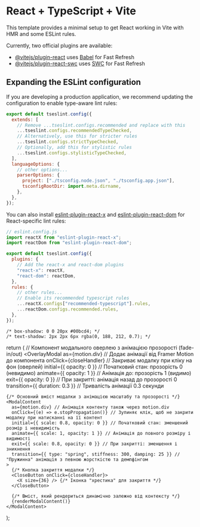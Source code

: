 # React + TypeScript + Vite

This template provides a minimal setup to get React working in Vite with HMR and some ESLint rules.

Currently, two official plugins are available:

- [@vitejs/plugin-react](https://github.com/vitejs/vite-plugin-react/blob/main/packages/plugin-react/README.md) uses [Babel](https://babeljs.io/) for Fast Refresh
- [@vitejs/plugin-react-swc](https://github.com/vitejs/vite-plugin-react-swc) uses [SWC](https://swc.rs/) for Fast Refresh

## Expanding the ESLint configuration

If you are developing a production application, we recommend updating the configuration to enable type-aware lint rules:

```js
export default tseslint.config({
  extends: [
    // Remove ...tseslint.configs.recommended and replace with this
    ...tseslint.configs.recommendedTypeChecked,
    // Alternatively, use this for stricter rules
    ...tseslint.configs.strictTypeChecked,
    // Optionally, add this for stylistic rules
    ...tseslint.configs.stylisticTypeChecked,
  ],
  languageOptions: {
    // other options...
    parserOptions: {
      project: ["./tsconfig.node.json", "./tsconfig.app.json"],
      tsconfigRootDir: import.meta.dirname,
    },
  },
});
```

You can also install [eslint-plugin-react-x](https://github.com/Rel1cx/eslint-react/tree/main/packages/plugins/eslint-plugin-react-x) and [eslint-plugin-react-dom](https://github.com/Rel1cx/eslint-react/tree/main/packages/plugins/eslint-plugin-react-dom) for React-specific lint rules:

```js
// eslint.config.js
import reactX from "eslint-plugin-react-x";
import reactDom from "eslint-plugin-react-dom";

export default tseslint.config({
  plugins: {
    // Add the react-x and react-dom plugins
    "react-x": reactX,
    "react-dom": reactDom,
  },
  rules: {
    // other rules...
    // Enable its recommended typescript rules
    ...reactX.configs["recommended-typescript"].rules,
    ...reactDom.configs.recommended.rules,
  },
});
```

    /* box-shadow: 0 0 20px #00bcd4; */
    /* text-shadow: 2px 2px 6px rgba(0, 188, 212, 0.7); */

return (
// Компонент модального оверлею з анімацією прозорості (fade-in/out)
<OverlayModal
as={motion.div} // Додає анімації від Framer Motion до компонента
onClick={closeHandler} // Закриває модалку при кліку на фон (оверлей)
initial={{ opacity: 0 }} // Початковий стан: прозорість 0 (невидимо)
animate={{ opacity: 1 }} // Анімація до: прозорість 1 (видимо)
exit={{ opacity: 0 }} // При закритті: анімація назад до прозорості 0
transition={{ duration: 0.3 }} // Тривалість анімації 0.3 секунди

>

    {/* Основний вміст модалки з анімацією масштабу та прозорості */}
    <ModalContent
      as={motion.div} // Анімація контенту також через motion.div
      onClick={(e) => e.stopPropagation()} // Зупиняє клік, щоб не закрити модалку при натисканні на її контент
      initial={{ scale: 0.8, opacity: 0 }} // Початковий стан: зменшений розмір і невидимість
      animate={{ scale: 1, opacity: 1 }} // Анімація до повного розміру і видимості
      exit={{ scale: 0.8, opacity: 0 }} // При закритті: зменшення і зникнення
      transition={{ type: "spring", stiffness: 300, damping: 25 }} // "Пружинна" анімація з певною жорсткістю та демпфінгом
    >
      {/* Кнопка закриття модалки */}
      <CloseButton onClick={closeHandler}>
        <X size={36} /> {/* Іконка "хрестика" для закриття */}
      </CloseButton>

      {/* Вміст, який рендериться динамічно залежно від контексту */}
      {renderModalContent()}
    </ModalContent>

  </OverlayModal>
);
